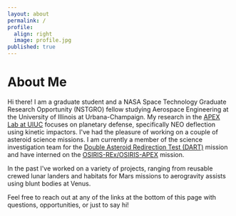 ```yaml
---
layout: about
permalink: /
profile:
  align: right
  image: profile.jpg
published: true
---
```


# About Me

Hi there! I am a graduate student and a NASA Space Technology Graduate Research Opportunity (NSTGRO) fellow studying Aerospace Engineering at the University of Illinois at Urbana-Champaign. My research in the [APEX Lab at UIUC](http://apexgroup.web.illinois.edu/) focuses on planetary defense, specifically NEO deflection using kinetic impactors. I've had the pleasure of working on a couple of asteroid science missions. I am currently a member of the science investigation team for the [Double Asteroid Redirection Test (DART)](https://dart.jhuapl.edu/) mission and have interned on the [OSIRIS-REx/OSIRIS-APEX](https://www.asteroidmission.org/) mission.

In the past I've worked on a variety of projects, ranging from reusable crewed lunar landers and habitats for Mars missions to aerogravity assists using blunt bodies at Venus.

Feel free to reach out at any of the links at the bottom of this page with questions, opportunities, or just to say hi!
